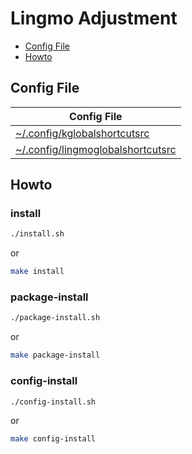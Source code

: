 

# Lingmo Adjustment

* [Config File](#config-file)
* [Howto](#howto)



## Config File

| Config File |
| ----------- |
| [~/.config/kglobalshortcutsrc](asset/overlay/etc/skel/.config/kglobalshortcutsrc) |
| [~/.config/lingmoglobalshortcutsrc](asset/overlay/etc/skel/.config/lingmoglobalshortcutsrc) |




## Howto


### install

``` sh
./install.sh
```

or

``` sh
make install
```


### package-install

``` sh
./package-install.sh
```

or

``` sh
make package-install
```


### config-install

``` sh
./config-install.sh
```

or

``` sh
make config-install
```

